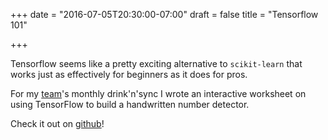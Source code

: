 +++
date = "2016-07-05T20:30:00-07:00"
draft = false
title = "Tensorflow 101"

+++

Tensorflow seems like a pretty exciting alternative to `scikit-learn` that works just as effectively for beginners as it does for pros.

For my [team](https://squareup.com/careers)'s monthly drink'n'sync I wrote an interactive worksheet on using TensorFlow to build a handwritten number detector. 

Check it out on [github](https://github.com/oliw/tensorflow_tutorial)!
